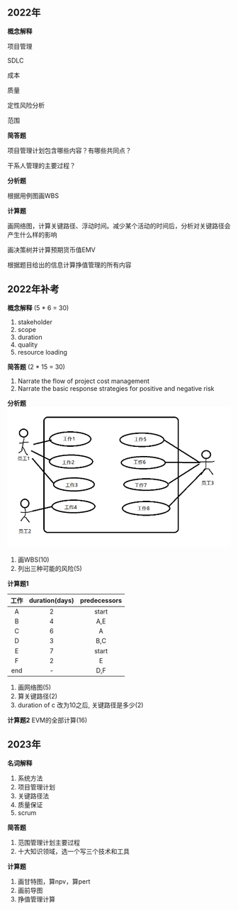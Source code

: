 ## 2022年

**概念解释**

项目管理

SDLC

成本

质量

定性风险分析

范围



**简答题**

项目管理计划包含哪些内容？有哪些共同点？

干系人管理的主要过程？



**分析题**

根据用例图画WBS



**计算题**

画网络图，计算关键路径、浮动时间。减少某个活动的时间后，分析对关键路径会产生什么样的影响

画决策树并计算预期货币值EMV

根据题目给出的信息计算挣值管理的所有内容



## 2022年补考

**概念解释** (5 * 6 = 30)

1. stakeholder
2. scope
3. duration
4. quality
5. resource loading

**简答题** (2 * 15 = 30)

1. Narrate the flow of project cost management
2. Narrate the basic response strategies for positive and negative risk



**分析题**
<img src="项目管理.assets/2023补考图1.png" style="zoom:67%;" />

1. 画WBS(10)
2. 列出三种可能的风险(5)



**计算题1**

| 工作 | duration(days) | predecessors |
| :--: | :------------: | :----------: |
|  A   |       2        |    start     |
|  B   |       4        |     A,E      |
|  C   |       6        |      A       |
|  D   |       3        |     B,C      |
|  E   |       7        |    start     |
|  F   |       2        |      E       |
| end  |       -        |     D,F      |

1. 画网络图(5)
2. 算关键路径(2)
3. duration of c 改为10之后, 关键路径是多少(2)



**计算题2**
EVM的全部计算(16)



## 2023年

**名词解释**

1. 系统方法
2. 项目管理计划
3. 关键路径法
4. 质量保证
5. scrum

**简答题**

1. 范围管理计划主要过程
2. 十大知识领域，选一个写三个技术和工具

**计算题**

1. 画甘特图，算npv，算pert
2. 画前导图
3. 挣值管理计算